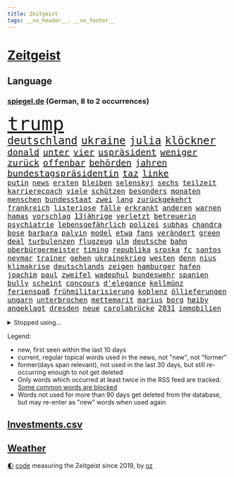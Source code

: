 ```yaml
---
title: Zeitgeist
tags: __no_header__, __no_footer__
---
```


# [Zeitgeist](https://oliz.io/zeitgeist/)

## Language

<h3><a href="https://www.spiegel.de" target="_blank">spiegel.de</a> (German, 8 to 2 occurrences)</h3>
<p style="font-family:monospace">
<span style="font-size:32pt"><a href="news_links.html#trump" class="current">trump</a></span>
<br>
<span style="font-size:18pt"><a href="news_links.html#deutschland" class="current">deutschland</a></span>
<span style="font-size:18pt"><a href="news_links.html#ukraine" class="current">ukraine</a></span>
<span style="font-size:18pt"><a href="news_links.html#julia" class="current">julia</a></span>
<span style="font-size:18pt"><a href="news_links.html#klöckner" class="current">klöckner</a></span>
<br>
<span style="font-size:15pt"><a href="news_links.html#donald" class="current">donald</a></span>
<span style="font-size:15pt"><a href="news_links.html#unter" class="current">unter</a></span>
<span style="font-size:15pt"><a href="news_links.html#vier" class="current">vier</a></span>
<span style="font-size:15pt"><a href="news_links.html#uspräsident" class="current">uspräsident</a></span>
<span style="font-size:15pt"><a href="news_links.html#weniger" class="current">weniger</a></span>
<span style="font-size:15pt"><a href="news_links.html#zurück" class="current">zurück</a></span>
<span style="font-size:15pt"><a href="news_links.html#offenbar" class="current">offenbar</a></span>
<span style="font-size:15pt"><a href="news_links.html#behörden" class="current">behörden</a></span>
<span style="font-size:15pt"><a href="news_links.html#jahren" class="current">jahren</a></span>
<span style="font-size:15pt"><a href="news_links.html#bundestagspräsidentin" class="current">bundestagspräsidentin</a></span>
<span style="font-size:15pt"><a href="news_links.html#taz" class="new">taz</a></span>
<span style="font-size:15pt"><a href="news_links.html#linke" class="current">linke</a></span>
<br>
<span style="font-size:12pt"><a href="news_links.html#putin" class="current">putin</a></span>
<span style="font-size:12pt"><a href="news_links.html#news" class="current">news</a></span>
<span style="font-size:12pt"><a href="news_links.html#ersten" class="current">ersten</a></span>
<span style="font-size:12pt"><a href="news_links.html#bleiben" class="current">bleiben</a></span>
<span style="font-size:12pt"><a href="news_links.html#selenskyj" class="current">selenskyj</a></span>
<span style="font-size:12pt"><a href="news_links.html#sechs" class="current">sechs</a></span>
<span style="font-size:12pt"><a href="news_links.html#teilzeit" class="new">teilzeit</a></span>
<span style="font-size:12pt"><a href="news_links.html#karrierecoach" class="current">karrierecoach</a></span>
<span style="font-size:12pt"><a href="news_links.html#viele" class="current">viele</a></span>
<span style="font-size:12pt"><a href="news_links.html#schützen" class="current">schützen</a></span>
<span style="font-size:12pt"><a href="news_links.html#besonders" class="current">besonders</a></span>
<span style="font-size:12pt"><a href="news_links.html#monaten" class="current">monaten</a></span>
<span style="font-size:12pt"><a href="news_links.html#menschen" class="current">menschen</a></span>
<span style="font-size:12pt"><a href="news_links.html#bundesstaat" class="current">bundesstaat</a></span>
<span style="font-size:12pt"><a href="news_links.html#zwei" class="current">zwei</a></span>
<span style="font-size:12pt"><a href="news_links.html#lang" class="current">lang</a></span>
<span style="font-size:12pt"><a href="news_links.html#zurückgekehrt" class="current">zurückgekehrt</a></span>
<span style="font-size:12pt"><a href="news_links.html#frankreich" class="current">frankreich</a></span>
<span style="font-size:12pt"><a href="news_links.html#listeriose" class="new">listeriose</a></span>
<span style="font-size:12pt"><a href="news_links.html#fälle" class="current">fälle</a></span>
<span style="font-size:12pt"><a href="news_links.html#erkrankt" class="current">erkrankt</a></span>
<span style="font-size:12pt"><a href="news_links.html#anderen" class="current">anderen</a></span>
<span style="font-size:12pt"><a href="news_links.html#warnen" class="current">warnen</a></span>
<span style="font-size:12pt"><a href="news_links.html#hamas" class="current">hamas</a></span>
<span style="font-size:12pt"><a href="news_links.html#vorschlag" class="current">vorschlag</a></span>
<span style="font-size:12pt"><a href="news_links.html#13jährige" class="current">13jährige</a></span>
<span style="font-size:12pt"><a href="news_links.html#verletzt" class="current">verletzt</a></span>
<span style="font-size:12pt"><a href="news_links.html#betreuerin" class="new">betreuerin</a></span>
<span style="font-size:12pt"><a href="news_links.html#psychiatrie" class="current">psychiatrie</a></span>
<span style="font-size:12pt"><a href="news_links.html#lebensgefährlich" class="current">lebensgefährlich</a></span>
<span style="font-size:12pt"><a href="news_links.html#polizei" class="current">polizei</a></span>
<span style="font-size:12pt"><a href="news_links.html#subhas" class="new">subhas</a></span>
<span style="font-size:12pt"><a href="news_links.html#chandra" class="new">chandra</a></span>
<span style="font-size:12pt"><a href="news_links.html#bose" class="new">bose</a></span>
<span style="font-size:12pt"><a href="news_links.html#barbara" class="current">barbara</a></span>
<span style="font-size:12pt"><a href="news_links.html#palvin" class="new">palvin</a></span>
<span style="font-size:12pt"><a href="news_links.html#model" class="current">model</a></span>
<span style="font-size:12pt"><a href="news_links.html#etwa" class="current">etwa</a></span>
<span style="font-size:12pt"><a href="news_links.html#fans" class="current">fans</a></span>
<span style="font-size:12pt"><a href="news_links.html#verändert" class="current">verändert</a></span>
<span style="font-size:12pt"><a href="news_links.html#green" class="current">green</a></span>
<span style="font-size:12pt"><a href="news_links.html#deal" class="current">deal</a></span>
<span style="font-size:12pt"><a href="news_links.html#turbulenzen" class="new">turbulenzen</a></span>
<span style="font-size:12pt"><a href="news_links.html#flugzeug" class="current">flugzeug</a></span>
<span style="font-size:12pt"><a href="news_links.html#ulm" class="current">ulm</a></span>
<span style="font-size:12pt"><a href="news_links.html#deutsche" class="current">deutsche</a></span>
<span style="font-size:12pt"><a href="news_links.html#bahn" class="current">bahn</a></span>
<span style="font-size:12pt"><a href="news_links.html#oberbürgermeister" class="current">oberbürgermeister</a></span>
<span style="font-size:12pt"><a href="news_links.html#timing" class="new">timing</a></span>
<span style="font-size:12pt"><a href="news_links.html#republika" class="new">republika</a></span>
<span style="font-size:12pt"><a href="news_links.html#srpska" class="new">srpska</a></span>
<span style="font-size:12pt"><a href="news_links.html#fc" class="current">fc</a></span>
<span style="font-size:12pt"><a href="news_links.html#santos" class="new">santos</a></span>
<span style="font-size:12pt"><a href="news_links.html#neymar" class="new">neymar</a></span>
<span style="font-size:12pt"><a href="news_links.html#trainer" class="current">trainer</a></span>
<span style="font-size:12pt"><a href="news_links.html#gehen" class="current">gehen</a></span>
<span style="font-size:12pt"><a href="news_links.html#ukrainekrieg" class="current">ukrainekrieg</a></span>
<span style="font-size:12pt"><a href="news_links.html#westen" class="current">westen</a></span>
<span style="font-size:12pt"><a href="news_links.html#denn" class="current">denn</a></span>
<span style="font-size:12pt"><a href="news_links.html#nius" class="current">nius</a></span>
<span style="font-size:12pt"><a href="news_links.html#klimakrise" class="current">klimakrise</a></span>
<span style="font-size:12pt"><a href="news_links.html#deutschlands" class="current">deutschlands</a></span>
<span style="font-size:12pt"><a href="news_links.html#zeigen" class="current">zeigen</a></span>
<span style="font-size:12pt"><a href="news_links.html#hamburger" class="current">hamburger</a></span>
<span style="font-size:12pt"><a href="news_links.html#hafen" class="current">hafen</a></span>
<span style="font-size:12pt"><a href="news_links.html#joachim" class="current">joachim</a></span>
<span style="font-size:12pt"><a href="news_links.html#paul" class="current">paul</a></span>
<span style="font-size:12pt"><a href="news_links.html#zweifel" class="current">zweifel</a></span>
<span style="font-size:12pt"><a href="news_links.html#wadephul" class="current">wadephul</a></span>
<span style="font-size:12pt"><a href="news_links.html#bundeswehr" class="current">bundeswehr</a></span>
<span style="font-size:12pt"><a href="news_links.html#spanien" class="current">spanien</a></span>
<span style="font-size:12pt"><a href="news_links.html#bully" class="new">bully</a></span>
<span style="font-size:12pt"><a href="news_links.html#scheint" class="current">scheint</a></span>
<span style="font-size:12pt"><a href="news_links.html#concours" class="new">concours</a></span>
<span style="font-size:12pt"><a href="news_links.html#d'elegance" class="new">d'elegance</a></span>
<span style="font-size:12pt"><a href="news_links.html#kellmünz" class="new">kellmünz</a></span>
<span style="font-size:12pt"><a href="news_links.html#ferienspaß" class="new">ferienspaß</a></span>
<span style="font-size:12pt"><a href="news_links.html#frühmilitarisierung" class="new">frühmilitarisierung</a></span>
<span style="font-size:12pt"><a href="news_links.html#koblenz" class="current">koblenz</a></span>
<span style="font-size:12pt"><a href="news_links.html#öllieferungen" class="new">öllieferungen</a></span>
<span style="font-size:12pt"><a href="news_links.html#ungarn" class="current">ungarn</a></span>
<span style="font-size:12pt"><a href="news_links.html#unterbrochen" class="current">unterbrochen</a></span>
<span style="font-size:12pt"><a href="news_links.html#mettemarit" class="current">mettemarit</a></span>
<span style="font-size:12pt"><a href="news_links.html#marius" class="current">marius</a></span>
<span style="font-size:12pt"><a href="news_links.html#borg" class="current">borg</a></span>
<span style="font-size:12pt"><a href="news_links.html#høiby" class="current">høiby</a></span>
<span style="font-size:12pt"><a href="news_links.html#angeklagt" class="current">angeklagt</a></span>
<span style="font-size:12pt"><a href="news_links.html#dresden" class="current">dresden</a></span>
<span style="font-size:12pt"><a href="news_links.html#neue" class="current">neue</a></span>
<span style="font-size:12pt"><a href="news_links.html#carolabrücke" class="new">carolabrücke</a></span>
<span style="font-size:12pt"><a href="news_links.html#2031" class="current">2031</a></span>
<span style="font-size:12pt"><a href="news_links.html#immobilien" class="current">immobilien</a></span>
</p>
<details>
<summary>Stopped using...</summary>
<p class="former" style="font-size:12pt">
chinesischen(1761) londoner(1760) 2019(1759) großes(1759) neuseeland(1759) trauer(1759) erdoğan(1758) hinaus(1758) leer(1758) leverkusen(1758) november(1758) rest(1758) schatten(1758) arsenal(1756) ausschreitungen(1756) generalsekretär(1756) hört(1756) klagen(1756) unabhängige(1756) bedrohung(1755) lindner(1755) vergewaltigt(1755) bücher(1754) erzielt(1754) explosion(1754) lebt(1754) islamischen(1753) kündigte(1753) nominiert(1753) regt(1753) sturm(1753) zurzeit(1753) österreichische(1753) 24(1752) dementiert(1752) kommission(1752) rote(1752) steigenden(1752) volkswagen(1752) befreien(1751) debakel(1751) tests(1751) franziskus(1750) leichen(1750) nationalmannschaft(1750) nummer(1750) san(1750) spanischen(1750) versuchte(1750) zeichnet(1750) bloß(1749) üben(1749) überlebt(1749) gereist(1748) langer(1748) wohnhaus(1748) erinnern(1747) geschossen(1747) kämpfer(1747) radikale(1747) schuss(1747) absage(1746) jüngere(1746) reißt(1746) voll(1746) claudia(1745) schwierige(1745) großbritanniens(1744) porsche(1743) enden(1742) fußballprofi(1742) olympische(1742) polnische(1741) senkt(1741) starker(1740) betrifft(1738) gesehen(1738) kooperation(1738) großem(1735) offenbart(1734) trug(1734) münster(1730) real(1726) koalitionspartner(1720) gruppen(1718) olympia(1718) bewegt(1715) herausforderung(1711) lehrkräfte(1710) kontert(1708) entspannt(1704) teuren(1702) rakete(1699) rache(1696) sachen(1678) milliardär(1639) strecken(1589) fachkräftemangel(1504) seither(1498) truppe(1493) zerstörte(1492) kilogramm(1481) kuriose(1454) 20000(1453) fifa(1418) regierungschefin(1387) euländer(1357) hochzeit(1307) ben(1301) verkündete(1296) gelöst(1245) günstige(1221) wiederaufbau(1213) regieren(1185) suchte(1166) kenia(1164) kai(1163) galten(1147) andrew(1142) neustart(1133) eautos(1124) 16jähriger(1122) nennen(1120) digitale(1117) landwirtschaft(1115) durchs(1088) ernährung(1061) kollege(1044) irland(1037) parolen(1025) ignoriert(1019) aussichten(995) 4(984) verbindungen(975) 47(970) nannte(940) erfolgreiche(931) verschleppt(906) rostock(886) rio(881) zogen(880) z(871) handelte(869) gen(866) asylpolitik(860) errichten(858) umsetzen(857) unterschiede(856) drohte(836) härtere(836) getrieben(820) versteckt(819) vergeltung(818) berühmtesten(815) schief(815) genießen(807) 9(798) beruft(797) budget(784) steve(770) schweigt(764) auflösung(759) stockt(753) spdchef(747) bewaffnete(734) geflohen(733) lady(725) unerwartet(722) dich(718) wirbel(714) verkehrsunfall(710) suv(696) vertreiben(695) gewechselt(692) qualifikation(681) strafgerichtshof(671) zusammengestoßen(664) 2035(656) kundgebung(652) beteiligung(644) damaskus(644) reagierten(642) dokument(638) positioniert(636) lustig(635) rafah(635) club(633) schlaf(632) attraktiver(631) bereiten(631) empfehlungen(623) gespalten(617) ryan(607) ließe(606) tränen(606) kontrolliert(604) verspätung(604) simon(589) unwahrscheinlich(587) grundgesetz(585) toni(576) huthis(574) nicole(574) begegnen(573) huthimiliz(573) temu(573) niemals(563) rast(559) spannend(558) anhörung(548) prallte(547) shein(540) pferd(537) verbotene(535) angeordnet(534) sportlichen(526) kehl(525) sechste(521) klärt(518) 17jähriger(517) schätzt(517) fair(516) mitspieler(514) lüge(513) flüchtlingen(500) bomben(499) boxen(497) bodo(493) porträt(493) ausprobiert(487) 20jähriger(485) carlsen(485) studien(481) tennisspielerin(480) therapie(479) heimatland(478) wohngebiet(477) fußballbund(475) gerne(474) bereut(467) akteure(466) technischen(462) vorstellung(462) kontrollen(460) depression(459) weltgrößten(459) rechtsstreit(455) rafael(454) erdgas(449) leitete(448) 28jährige(446) 46(446) anlegen(446) begeisterung(441) bilden(440) gewachsen(440) rutschen(434) m(430) reynolds(430) robin(430) einsam(419) klimawandels(419) psychologie(416) trümmern(415) einrichtungen(402) günstig(400) gemeinsames(398) jemanden(396) spürbar(396) bekamen(394) gefühlen(387) menschlichen(385) auftritten(383) erkrankungen(383) entsprechenden(378) atlantik(376) trauma(376) merken(375) verbracht(374) feind(372) sparprogramm(371) bundestags(369) samsung(366) nicolas(365) jemen(360) metropolen(360) sitzung(360) 81(358) schau(357) sechsten(357) bach(356) gestaltet(356) michelle(356) kalifornischen(350) vermeidet(349) dax(348) grönland(348) zustimmung(346) abbau(343) arbeitsplätze(343) vergangen(341) verweis(341) wolf(341) kapital(339) frauenrechte(337) sahen(337) container(335) gelangt(335) filialen(334) absender(331) allgemeine(331) baku(330) austritt(326) 55(323) geschenke(323) recherchen(323) pflichten(321) verrückte(321) 98(320) sekunde(315) fünftel(311) ausgehen(310) kriegs(307) rockstar(307) dunkle(306) pelicot(306) australischen(303) vogel(303) trendsport(298) laufenden(296) aufarbeitung(290) trends(290) eingelegt(288) ukrainepolitik(288) klimaaktivistin(287) zusätzlich(286) führungskräfte(282) holocaustüberlebende(281) pink(279) göttingen(278) bürgern(274) strafzöllen(274) einflussnahme(272) flutkatastrophe(272) gemeinsamer(271) gesänge(271) gerhard(270) islamischer(270) beliebter(268) rwe(267) unfällen(267) 37jährige(266) fragwürdigen(266) kliniken(266) pyrotechnik(266) ikone(265) wehrpflicht(265) vermieter(262) zufriedenheit(262) ausstellung(261) bürgerkriegsland(260) dienste(260) kurden(260) 14jährige(259) kurdische(259) berücksichtigt(258) gerast(256) beliebte(255) krankheiten(253) dobrindt(252) end(252) gewannen(252) installieren(251) ussenat(249) wehtun(249) vermuten(248) antritt(245) antiken(244) unglücks(243) energiekrise(241) lobbyisten(240) begehrt(238) termine(238) vergangenes(237) arbeitslos(236) einsatzes(236) wecken(236) mobilität(235) raketenangriffe(235) wohnungsbau(235) vereinigte(233) genügend(230) schwebt(229) fbichef(228) gegenmaßnahmen(228) palliativarzt(228) fußballklubs(227) sorgerecht(227) angekündigten(226) rätselhafte(226) 170(225) brian(225) nervt(225) günstiges(224) kannten(224) tränengas(224) beamter(223) konkurrent(223) rassistisches(223) rockband(223) faire(222) niederzulegen(221) werner(221) sanktionspaket(219) dreh(218) trailer(218) zielte(217) längsten(216) praktischen(216) bauern(215) geleitet(214) pfarrer(214) british(213) dankbar(213) entzieht(213) verlockend(212) atomkraft(209) staunen(209) tauschen(209) vorsorge(209) grünes(208) tatverdacht(208) wonach(208) schärfere(207) baubranche(206) inhalt(206) woanders(206) radwege(205) kichatbot(204) veränderung(204) gastbeitrag(203) baustellen(202) juristische(201) luka(201) regierte(201) treu(201) adler(200) mittelpunkt(200) freier(199) bestens(198) predigt(198) sechzigerjahren(198) feuerwehrleute(197) festen(196) drama(195) gleichstellung(195) rbb(195) veränderungen(194) johanna(193) sängers(193) rentenversicherung(192) thüringischen(192) w(192) ältester(192) erneuerung(191) regisseurin(191) überzogen(190) gentleman(189) routine(189) 6000(187) profifußball(186) rivale(184) hadern(183) gerichtsurteil(182) patricia(182) dunkel(181) geflogen(181) wirtschaftlich(181) usamerikanerin(180) linkenpolitiker(179) spitzen(179) ungültig(179) überraschungserfolg(178) gedenkfeier(177) handelspartner(177) bischof(176) boulevardzeitung(176) zollkrieg(176) agent(175) gewissen(175) misstrauensvotum(175) pädokriminelle(175) spiels(175) gerückt(174) nationalspielerin(174) autismus(173) schaible(173) stephan(172) biopic(171) 13jähriger(170) dankt(170) erfreut(170) markiert(170) barcelonas(169) schusswechsel(169) boomer(168) sand(168) trage(167) winkel(167) raketenangriff(166) roy(166) verfügt(166) definieren(163) großaufgebot(163) usamerikanischen(163) moderner(162) verteilen(161) aktuelles(160) hohem(160) utah(160) intendant(159) rechtfertigt(158) landesweit(157) staatspräsident(157) emotional(156) 70000(155) verbrachte(155) zolldrohungen(155) 31jährige(154) billigware(154) gescheiterter(154) mitnehmen(154) zimmermann(154) ramelow(153) watch(151) vergleiche(150) onlinehändler(149) supreme(149) fressen(148) shows(148) ausrichten(147) legalen(147) bischöfe(146) geschlechtern(146) kommilitonen(145) lahav(145) shapira(145) swinton(145) tilda(145) tribüne(144) 88(143) spdpolitikerin(142) attraktiv(141) erschaffen(141) ärmsten(141) 1975(140) freigang(140) fällig(140) narren(140) pkk(140) lorenz(139) umgesiedelt(139) widerstands(138) anteilnahme(136) erdbeeren(136) extremisten(136) moralische(135) südlichen(135) arbeiterpartei(134) mathieu(134) agenten(133) amann(133) melanie(133) rostocker(133) zerschlagung(133) big(132) formiert(132) lwiw(132) monster(132) regierungsbündnis(131) regierungskoalition(130) tragische(130) zunutze(130) angetrieben(129) argumentiert(129) großbaustelle(129) carlo(128) freundlichkeit(128) hinten(128) selenskyjs(128) belastungen(127) christine(127) schwerpunkte(127) elektrische(126) schuf(125) ernten(124) euparlament(124) kriegsfall(124) übersteht(124) bruce(123) gekippt(123) machtmissbrauch(123) sportart(123) szenarien(123) zeitungen(122) etat(121) klassische(121) schossen(121) parat(120) schwanger(120) blödsinn(119) flieht(119) florenz(119) anfällig(118) namens(118) wehrmacht(118) schiffs(117) israeli(116) linkspartei(116) vorlage(116) ancelotti(115) jordan(115) stiehlt(115) bahnfahren(114) nachhaltigkeit(114) nordfrankreich(114) 23jähriger(113) tatverdächtig(113) alexandria(112) höherer(112) milliardensumme(112) stocken(112) adolescence(111) neuzulassungen(111) präsidentschaftskandidaten(111) usexporte(111) jungs(110) nationalfeiertag(110) nukleare(110) unglaublich(110) verleiht(109) verschwundenen(109) zufriedener(109) komplette(108) lava(108) verarbeiten(108) wütenden(108) exfrau(107) tshirt(107) dj(106) ertappt(106) gebilligt(106) kommissionspräsidentin(106) weltberühmt(105) bevölkerungsschutz(104) niedersächsischen(104) olympique(104) flossen(103) superheld(103) surfen(103) verheiratet(103) lukrativen(102) sechsjähriger(102) bieber(101) liege(101) tätigkeit(101) endspiel(100) schwäbischen(100) ultrarechte(100) völkerrechtler(100) schalten(99) veruntreuung(99) ansprüche(98) europaparlament(98) kampfansage(98) ungemütlich(98) abgehalten(97) expremier(97) puppe(97) bernard(96) besitzen(96) bezweifelt(96) einschreiten(96) thematisiert(96) datenbank(95) gegenseitig(95) legendäre(95) ligue(95) misstrauen(95) zurückschlagen(95) mad(94) quote(94) weicht(94) durchfall(93) bergab(92) menschenleben(92) residenz(92) 110(91) aufwendig(91) barbie(91) fantastischen(91) isst(91) poel(91) trotzte(91) absichten(90) angezählt(90) anleitung(90) meeresbewohner(90) trinkflasche(90) vereinbarungen(90) foundation(89) kahl(89) lästig(89) reisenden(89) bistum(88) gladbach(88) kerl(88) quereinsteiger(88) stadtbücherei(88) zollverhandlungen(88) entfremdet(87) oldenburg(87) sony(87) unvollendeten(87) witz(87) geheimtreffen(86) jersey(86) louisa(86) nebenkläger(86) techgiganten(86) achterbahn(85) durchhalten(85) eröffnen(85) fit(85) rein(85) singh(85) beten(84) lindern(84) schwiegertochter(84) sohnes(84) sprengte(84) traditionsklub(84) anrufe(83) auszubremsen(83) rechtsausschuss(83) topfavorit(83) verbleib(83) überzeugte(83) brustkrebs(82) meldeten(82) sendeplatz(82) special(82) verunsicherte(82) vorjahressieger(82) 3500(81) angegriffene(81) natalie(81) 68(80) fernsehmoderatorin(80) geschassten(80) gittern(80) lehramtsstudium(80) linienrichter(80) lockte(80) shelton(80) verdeckte(80) zeremonie(80) bereisen(79) fahrern(79) spuckt(79) auskennen(78) betreffen(78) mitgliedern(78) randale(78) zöllner(78) 20jährige(77) aggressiver(77) gefallene(77) lola(77) religiösen(77) tierrechtler(77) toxisch(77) untereinander(77) wichtigster(77) österreicher(77) meinungen(76) ostchinesischen(76) übergriffigen(76) bedankt(75) bochums(75) dankeschön(75) endlosen(75) kindesmissbrauch(75) lamine(75) packt(75) wasserversorgung(75) yamal(75) 18jährigen(74) bühnen(74) lösten(74) nordengland(74) rückennummer(74) rückläufig(74) trösten(74) faltbare(73) geräten(73) jahrzehnt(73) sturmböen(73) talente(73) toleranz(73) vorsprechen(73) 19jährigen(72) angreiferin(72) ausgehungert(72) erklärungen(72) poulsen(72) spdkandidatin(72) yussuf(72) 175(71) ansage(71) doppelten(71) modi(71) promis(71) unternimmt(71) verschwörungserzählungen(71) besuchern(70) betrunkenen(70) drohnenangriffen(70) francis(70) swyrydenko(70) durchbrechen(69) western(69) bekanntheit(68) eindrücklich(68) evamaria(68) kigeneriertes(68) krisengebieten(68) prescht(68) regionalverkehr(68) zuflucht(68) 300000(67) abc(67) atomkraftwerke(67) jüngster(67) legend(67) unverzüglich(67) übersah(67) erbrechen(66) falschbehauptungen(66) fleiß(66) maischberger(66) vereinswechsel(66) vorsätzlich(66) wahrnimmt(66) kivideos(65) konsulat(65) 140(64) atommächte(64) auslandsressorts(64) ausweg(64) brückeneinsturz(64) enormem(64) gewalttätigen(64) planet(64) schrift(64) sexuellem(64) teamchef(64) till(64) brugger(63) cduinnenminister(63) hazel(63) klara(63) mohammed(63) comey(62) existenz(62) geplagt(62) huang(62) klingbeils(62) konto(62) landschaft(62) langjähriger(62) louis(62) maß(62) nvidiachef(62) harmonie(61) profiteure(61) rückwärts(61) zeitfahren(61) zeitraum(61) araghchi(60) eindhoven(60) formate(60) kerle(60) kundendaten(60) prorussischen(60) sparpläne(60) unglaubliche(60) welterbestätte(60) erfüllt(59) lebensjahr(59) berlinneukölln(58) bundestagsvizepräsident(58) ernsthafte(58) feingefühl(58) fußballtrainer(58) iw(58) p(58) polizeikräfte(58) popband(58) schuldenberg(58) wertet(58) auschwitz(57) bag(57) bedrohungslage(57) bereitete(57) daxkonzern(57) hochtaunuskreis(57) kronberg(57) sommeroffensive(57) sorgerechtsstreit(57) uber(57) verivox(57) zurückschicken(57) gefangene(56) hochzeitsgäste(56) irren(56) kiste(56) kristen(56) starkoch(56) tournee(56) vicky(56) vilnius(56) zuge(56) absprachen(55) cessna(55) claus(55) großkonzerne(55) schwänzen(55) tierrechtsaktivisten(55) warst(55) wochenbett(55) überspringt(55) abgezogen(54) drittstaaten(54) einhegen(54) gestochen(54) anthropic(53) arbeitsklima(53) dickinson(53) entwürfe(53) wiederentdeckt(53) zolldrohung(53) 360(52) accessoire(52) befürworten(52) brexit(52) entstanden(52) flügel(52) mehrjähriger(52) nadal(52) ausschließlich(51) gegend(51) neutral(51) stießen(51) chelsea(50) humanitarian(50) lächeln(50) olympiasieger(50) überstanden(50) afdabgeordneten(49) beschädigte(49) bomb(49) busters(49) chefermittlerin(49) energieverbrauch(49) ohr(49) orchestrierte(49) parole(49) besitzerin(48) durchgeführt(48) elternpaar(48) johan(48) untreue(48) widerstände(48) wuchsen(48) 1300(47) absicht(47) ac(47) flutwarnung(47) objekt(47) suizidversuch(47) tragisch(47) aufschlagen(46) bachlauf(46) ekstase(46) enttäuschte(46) hetzerischen(46) huber(46) mitgebracht(46) nationaltorhüterin(46) niedergang(46) nötigung(46) zukommen(46) ausgiebig(45) gewartet(45) mahnung(45) reisfelder(45) charmeoffensive(44) coronazeit(44) euwaren(44) extrainer(44) guyana(44) katastrophengebiet(44) mietpreisbremse(44) primär(44) schriftstellerin(44) seltenes(44) absurden(43) clint(43) connie(43) finanzieller(43) großmanöver(43) iaea(43) importaufschläge(43) rechtskonservative(43) verschüttet(43) wählte(43) 600000(42) burnout(42) kursierten(42) leuchtturms(42) militärgütern(42) weitverbreitet(42) 2010(41) errichtet(41) festlegen(41) konsole(41) mitarbeitende(41) scharmützel(41) tennisspieler(41) zukünftig(41) anstelle(40) drogenboss(40) gestohlenes(40) gravierende(40) marseille(40) schuhen(40) schuldgefühle(40) medizinisches(39) nüchtern(39) ruhiger(39) rückgabe(39) sbu(39) sparmaßnahmen(39) dogg(38) erntehelfer(38) feminismus(38) iga(38) iron(38) parlamentspräsidentin(38) snoop(38) substanz(38) verkehren(38) zugspitze(38) zurückfordern(38) świątek(38) camping(37) digitalsteuer(37) druckmittel(37) lena(37) maskenermittlerin(37) millionenstadt(37) nächstem(37) operiert(37) lokale(36) luxusleben(36) mühle(36) rentnerinnen(36) subventionen(36) umkehr(36) vermieten(36) alfons(35) empathie(35) innenpolitischen(35) jahrzehntelange(35) monatlich(35) schuhbeck(35) voneinander(35) weltpolitik(35) ästhetik(35) kontroverse(34) limitiert(34) süddeutsche(34) versäumnis(34) ahmedabad(33) strände(33) westukraine(33) babyboomer(32) erschreckend(32) fündig(32) polnischer(32) zapfsäule(32) zugreisen(32) india(31) schlammschlacht(31) schwarzarbeit(31) usverteidigungsministerium(31) guido(30) göttinger(30) schädlich(30) flüchen(29) generalsanierung(29) piltz(29) tennisstar(29) dreistesten(28) einwohnern(28) ferne(28) goldener(28) schwedens(28) werbelüge(28) windbeutel(28) airindiaabsturz(27) erzwingen(27) imperium(27) maxim(27) pool(27) unterwandern(27) zuwachs(27) israelirankrieg(26) potter(26) topmodel(26) avignon(25) bundesstaates(25) ehud(25) euabgeordnete(25) work(25) geisteswissenschaftler(24) hinweg(24) lópez(24) mittels(24) regenbogenflaggen(24) sirenen(24) steuersenkungen(24) todkranken(24) atombehörde(23) geldanlage(23) gewaltsame(23) heiße(23) legendärer(23) schmitz(23) vorwurfs(23) bundeswehrlkw(22) erstrundenaus(22) krankenschwester(22) 1900(21) badestellen(21) bevorzugt(21) defekt(21) dog(21) gujarat(21) infektionen(21) kontern(21) saisonarbeiter(21) unicef(21) abhören(20) betrugsvorwürfe(20) entlastet(20) feiernder(20) hotelrechnung(20) kuba(20) medizinische(20) pokern(20) altbundeskanzler(19) bauten(19) berufe(19) bühl(19) chatgruppe(19) flaschen(19) frachtschiff(19) heulen(19) hungernde(19) lieferte(19) wundersame(19) damaliger(18) eiskalt(18) kloster(18) verwandeln(18) vorbildlich(18) westens(18) bergtour(17) bisweilen(17) caren(17) hochschulgruppe(17) steigender(17) stromsteuer(17) transport(17) verfassungswidrig(17) berücksichtigen(16) bob(16) verhinderten(16) vylan(16) auslieferung(15) betteln(15) dunham(15) flammt(15) much(15) too(15) verspäten(15) anita(14) innenpolitik(14) jahrhunderte(14) kopfhörer(14) nationalelf(14) vorreiter(14) defekts(13) herrschen(13) invasive(13) lachgas(13) teleskop(13) wilden(13) zusetzt(13) österreicherin(13) 42(12) hierher(12) kindererziehung(12) kreuzfahrtschiffen(12) schleichenden(12) verachtet(12) bedrohe(11) etappen(11) fiasko(11) kitechnik(11) kombinieren(11) prozessauftakt(11) turnieren(11) unipräsident(11) verfassungsrichterin(11) verteilaktion(11)
</p>
</details>
<p>Legend:
<ul>
<li><span class="new">new</span>, first seen within the last 10 days</li>
<li><span class="current">current</span>, regular topical words used in the news, not "new", not "former"</li>
<li><span class="former">former(days span relevant)</span>, not used in the last 30 days, but still re-occurring enough to not get deleted</li>
<li>Only words which occurred at least twice in the RSS feed are tracked. <a href="language/filters.py">Some common words are blocked</a></li>
<li>Words not used for more than 90 days get deleted from the database, but may re-enter as "new" words when used again</li>
</ul>
</p>

## [Investments](investments.html)[.csv](investments.csv)

## [Weather](weather.html)

<footer>
<a href="javascript:toggleTheme()" class="nav">🌓</a>
<a href="https://github.com/ooz/zeitgeist">code</a> measuring the Zeitgeist since 2019, by <a href="https://oliz.io">oz</a>
</footer>
